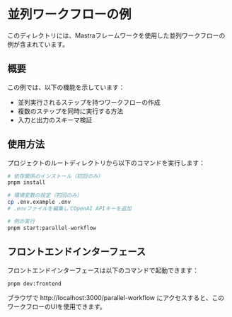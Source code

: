 # 並列ワークフローの例

このディレクトリには、Mastraフレームワークを使用した並列ワークフローの例が含まれています。

## 概要

この例では、以下の機能を示しています：
- 並列実行されるステップを持つワークフローの作成
- 複数のステップを同時に実行する方法
- 入力と出力のスキーマ検証

## 使用方法

プロジェクトのルートディレクトリから以下のコマンドを実行します：

```bash
# 依存関係のインストール（初回のみ）
pnpm install

# 環境変数の設定（初回のみ）
cp .env.example .env
# .envファイルを編集してOpenAI APIキーを追加

# 例の実行
pnpm start:parallel-workflow
```

## フロントエンドインターフェース

フロントエンドインターフェースは以下のコマンドで起動できます：

```bash
pnpm dev:frontend
```

ブラウザで http://localhost:3000/parallel-workflow にアクセスすると、このワークフローのUIを使用できます。
